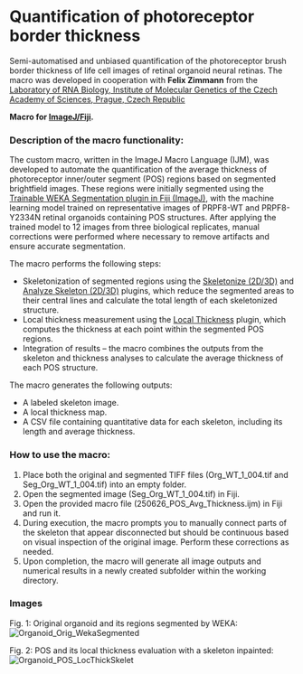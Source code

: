 # Quantification of photoreceptor border thickness
Semi-automatised and unbiased quantification of the photoreceptor brush border thickness of life cell images of retinal organoid neural retinas. The macro was developed in cooperation with **Felix Zimmann** from the [Laboratory of RNA Biology, Institute of Molecular Genetics of the Czech Academy of Sciences, Prague, Czech Republic](https://www.img.cas.cz/group/david-stanek/)

**Macro for [ImageJ/Fiji](https://fiji.sc/).**

### Description of the macro functionality:

The custom macro, written in the ImageJ Macro Language (IJM), was developed to automate the quantification of the average thickness of photoreceptor inner/outer segment (POS) regions based on segmented brightfield images. These regions were initially segmented using the [Trainable WEKA Segmentation plugin in Fiji (ImageJ)](https://imagej.net/plugins/tws/), with the machine learning model trained on representative images of PRPF8-WT and PRPF8-Y2334N retinal organoids containing POS structures. After applying the trained model to 12 images from three biological replicates, manual corrections were performed where necessary to remove artifacts and ensure accurate segmentation.

The macro performs the following steps:

- Skeletonization of segmented regions using the [Skeletonize (2D/3D)](https://imagej.net/plugins/skeletonize3d) and [Analyze Skeleton (2D/3D)](https://imagej.net/plugins/analyze-skeleton/) plugins, which reduce the segmented areas to their central lines and calculate the total length of each skeletonized structure.
- Local thickness measurement using the [Local Thickness](https://imagej.net/imagej-wiki-static/Local_Thickness) plugin, which computes the thickness at each point within the segmented POS regions.
- Integration of results – the macro combines the outputs from the skeleton and thickness analyses to calculate the average thickness of each POS structure.

The macro generates the following outputs:

- A labeled skeleton image.
- A local thickness map.
- A CSV file containing quantitative data for each skeleton, including its length and average thickness.

### How to use the macro:

1. Place both the original and segmented TIFF files (Org_WT_1_004.tif and Seg_Org_WT_1_004.tif) into an empty folder.
2. Open the segmented image (Seg_Org_WT_1_004.tif) in Fiji.
3. Open the provided macro file (250626_POS_Avg_Thickness.ijm) in Fiji and run it.
4. During execution, the macro prompts you to manually connect parts of the skeleton that appear disconnected but should be continuous based on visual inspection of the original image. Perform these corrections as needed.
5. Upon completion, the macro will generate all image outputs and numerical results in a newly created subfolder within the working directory.

### Images

Fig. 1: Original organoid and its regions segmented by WEKA:
![Organoid_Orig_WekaSegmented](https://github.com/user-attachments/assets/3f9e3c4b-dcb3-472c-af0f-d9f1dc979282)

Fig. 2: POS and its local thickness evaluation with a skeleton inpainted:
![Organoid_POS_LocThickSkelet](https://github.com/user-attachments/assets/776a5760-a182-401d-9947-bbfcde3de715)
